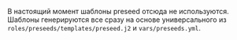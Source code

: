В настоящий момент шаблоны preseed отсюда не используются. Шаблоны генерируются все сразу на основе универсального из `roles/preseeds/templates/preseed.j2` и `vars/preseeds.yml`.
